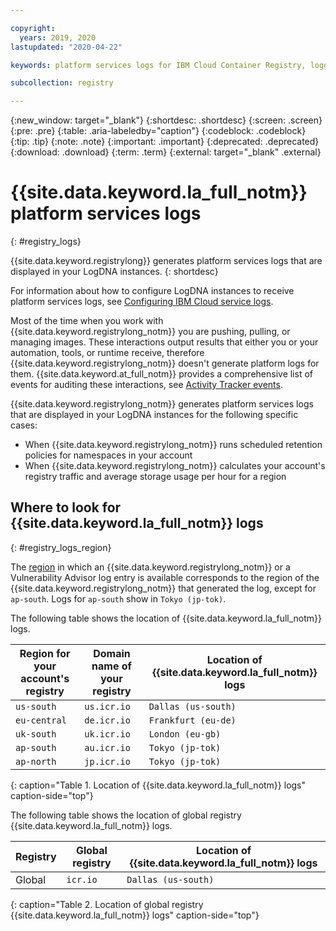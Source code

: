 ```yaml
---

copyright:
  years: 2019, 2020
lastupdated: "2020-04-22"

keywords: platform services logs for IBM Cloud Container Registry, logging for IBM Cloud Container Registry, LogDNA for IBM Cloud Container Registry, IBM Cloud Container Registry logs, IBM Cloud Container Registry security, analyzing logs for IBM Cloud Container Registry, viewing IBM Cloud Container Registry logs, IBM Cloud Container Registry logs,

subcollection: registry

---
```


{:new_window: target="_blank"}
{:shortdesc: .shortdesc}
{:screen: .screen}
{:pre: .pre}
{:table: .aria-labeledby="caption"}
{:codeblock: .codeblock}
{:tip: .tip}
{:note: .note}
{:important: .important}
{:deprecated: .deprecated}
{:download: .download}
{:term: .term}
{:external: target="_blank" .external}

# {{site.data.keyword.la_full_notm}} platform services logs
{: #registry_logs}

{{site.data.keyword.registrylong}} generates platform services logs that are displayed in your LogDNA instances.
{: shortdesc}

For information about how to configure LogDNA instances to receive platform services logs, see [Configuring IBM Cloud service logs](/docs/Log-Analysis-with-LogDNA?topic=LogDNA-config_svc_logs).

Most of the time when you work with {{site.data.keyword.registrylong_notm}} you are pushing, pulling, or managing images. These interactions output results that either you or your automation, tools, or runtime receive, therefore {{site.data.keyword.registrylong_notm}} doesn't generate platform logs for them. {{site.data.keyword.at_full_notm}} provides a comprehensive list of events for auditing these interactions, see [Activity Tracker events](/docs/Registry?topic=registry-at_events).

{{site.data.keyword.registrylong_notm}} generates platform services logs that are displayed in your LogDNA instances for the following specific cases:

- When {{site.data.keyword.registrylong_notm}} runs scheduled retention policies for namespaces in your account
- When {{site.data.keyword.registrylong_notm}} calculates your account's registry traffic and average storage usage per hour for a region

## Where to look for {{site.data.keyword.la_full_notm}} logs
{: #registry_logs_region}

The [region](/docs/Registry?topic=registry-registry_overview#registry_regions) in which an {{site.data.keyword.registrylong_notm}} or a Vulnerability Advisor log entry is available corresponds to the region of the {{site.data.keyword.registrylong_notm}} that generated the log, except for `ap-south`. Logs for `ap-south` show in `Tokyo (jp-tok)`.

The following table shows the location of {{site.data.keyword.la_full_notm}} logs.

| Region for your account's registry | Domain name of your registry | Location of {{site.data.keyword.la_full_notm}} logs |
|-----------------|-----------------|-----------------|
| `us-south` | `us.icr.io` | `Dallas (us-south)` |
| `eu-central` | `de.icr.io` | `Frankfurt (eu-de)` |
| `uk-south` | `uk.icr.io` | `London (eu-gb)` |
| `ap-south` | `au.icr.io` | `Tokyo (jp-tok)` |
| `ap-north` | `jp.icr.io` | `Tokyo (jp-tok)` |
{: caption="Table 1. Location of {{site.data.keyword.la_full_notm}} logs" caption-side="top"}

The following table shows the location of global registry {{site.data.keyword.la_full_notm}} logs.

| Registry | Global registry | Location of {{site.data.keyword.la_full_notm}} logs |
|-----------------|-----------------|-----------------|
| Global | `icr.io` | `Dallas (us-south)` |
{: caption="Table 2. Location of global registry {{site.data.keyword.la_full_notm}} logs" caption-side="top"}
